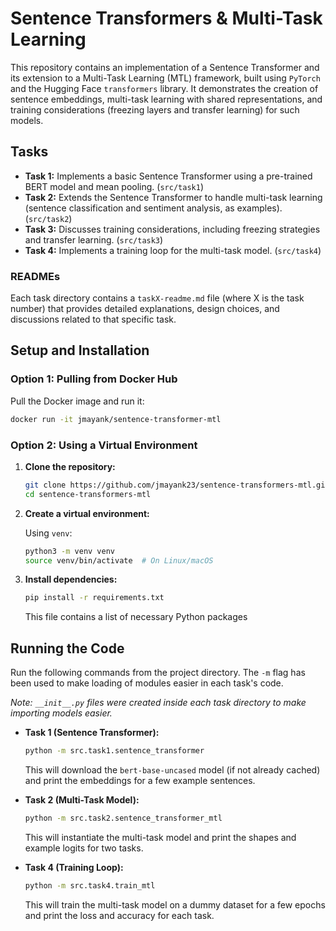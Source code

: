 # Sentence Transformers & Multi-Task Learning

This repository contains an implementation of a Sentence Transformer and its extension to a Multi-Task Learning (MTL) framework, built using `PyTorch` and the Hugging Face `transformers` library. It demonstrates the creation of sentence embeddings, multi-task learning with shared representations, and training considerations (freezing layers and transfer learning) for such models.


## Tasks

*   **Task 1:** Implements a basic Sentence Transformer using a pre-trained BERT model and mean pooling.  (`src/task1`)
*   **Task 2:** Extends the Sentence Transformer to handle multi-task learning (sentence classification and sentiment analysis, as examples). (`src/task2`)
*   **Task 3:** Discusses training considerations, including freezing strategies and transfer learning. (`src/task3`)
*   **Task 4:** Implements a training loop for the multi-task model. (`src/task4`)

### READMEs

Each task directory contains a `taskX-readme.md` file (where X is the task number) that provides detailed explanations, design choices, and discussions related to that specific task.

## Setup and Installation

### Option 1: Pulling from Docker Hub

Pull the Docker image and run it:

```bash
docker run -it jmayank/sentence-transformer-mtl
```

### Option 2: Using a Virtual Environment

1.  **Clone the repository:**

    ```bash
    git clone https://github.com/jmayank23/sentence-transformers-mtl.git
    cd sentence-transformers-mtl
    ```

2.  **Create a virtual environment:**

    Using `venv`:

    ```bash
    python3 -m venv venv
    source venv/bin/activate  # On Linux/macOS
    ```

3.  **Install dependencies:**

    ```bash
    pip install -r requirements.txt
    ```
    This file contains a list of necessary Python packages
        
## Running the Code

Run the following commands from the project directory. The `-m` flag has been used to make loading of modules easier in each task's code. 

_Note: `__init__.py` files were created inside each task directory to make importing models easier._

*   **Task 1 (Sentence Transformer):**

    ```bash
    python -m src.task1.sentence_transformer
    ```
    This will download the `bert-base-uncased` model (if not already cached) and print the embeddings for a few example sentences.

*   **Task 2 (Multi-Task Model):**

    ```bash
    python -m src.task2.sentence_transformer_mtl
    ```
    This will instantiate the multi-task model and print the shapes and example logits for two tasks.

*   **Task 4 (Training Loop):**

    ```bash
    python -m src.task4.train_mtl
    ```
     This will train the multi-task model on a dummy dataset for a few epochs and print the loss and accuracy for each task.